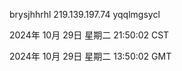 brysjhhrhl 219.139.197.74 yqqlmgsycl

2024年 10月 29日 星期二 21:50:02 CST

2024年 10月 29日 星期二 13:50:02 GMT
